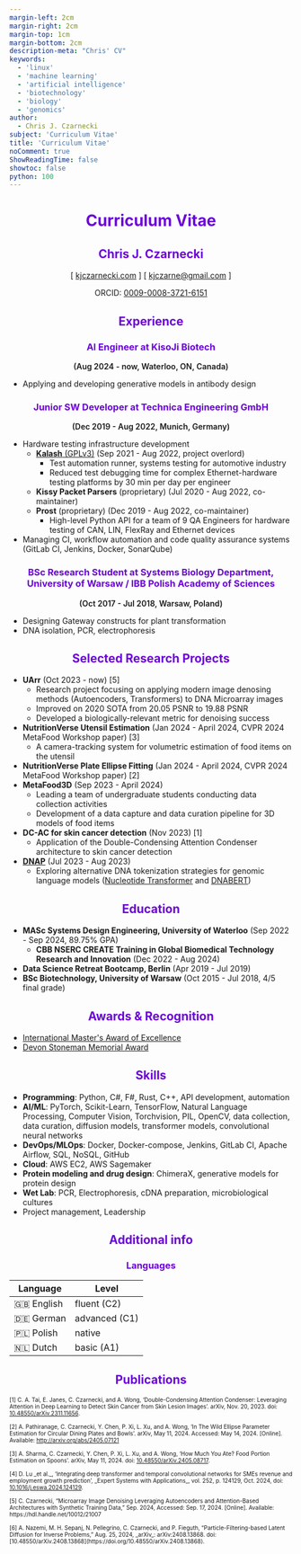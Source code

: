 ```yaml
---
margin-left: 2cm
margin-right: 2cm
margin-top: 1cm
margin-bottom: 2cm
description-meta: "Chris' CV"
keywords:
  - 'linux'
  - 'machine learning'
  - 'artificial intelligence'
  - 'biotechnology'
  - 'biology'
  - 'genomics'
author:
  - Chris J. Czarnecki
subject: 'Curriculum Vitae'
title: 'Curriculum Vitae'
noComment: true
ShowReadingTime: false
showtoc: false
python: 100
---
```


<h1 style="color:#6b04d9;text-align:center">Curriculum Vitae</h1>

<h2 id="chris-j.-czarnecki" style="color:#6b04d9;text-align:center">Chris J. Czarnecki</h2>
<p style="text-align:center">[ <a href="https://kjczarnecki.com/">kjczarnecki.com</a> ] [
<a href="mailto:kjczarne@gmail.com">kjczarne@gmail.com</a> ]</p>
<p style="text-align:center">ORCID: <a href="https://orcid.org/0009-0008-3721-6151">0009-0008-3721-6151</a></p>

<h2 style="color:#6b04d9;text-align:center">Experience</h2>

<h3 style="color:#6b04d9;text-align:center">AI Engineer at KisoJi Biotech</h3>
<p style="font-weight:600;text-align:center">(Aug 2024 - now, Waterloo, ON, Canada)</p>

- Applying and developing generative models in antibody design

<h3 style="color:#6b04d9;text-align:center">Junior SW Developer at Technica Engineering GmbH</h3>
<p style="font-weight:600;text-align:center">(Dec 2019 - Aug 2022, Munich, Germany)</p>

- Hardware testing infrastructure development
    - [**Kalash** (GPLv3)](https://github.com/Technica-Engineering/kalash) (Sep 2021 - Aug 2022, project overlord)
        - Test automation runner, systems testing for automotive industry
        - Reduced test debugging time for complex Ethernet-hardware testing platforms by 30 min per day per engineer
    - **Kissy Packet Parsers** (proprietary) (Jul 2020 - Aug 2022, co-maintainer)
    - **Prost** (proprietary) (Dec 2019 - Aug 2022, co-maintainer)
        - High-level Python API for a team of 9 QA Engineers for hardware testing of CAN, LIN, FlexRay and Ethernet devices
- Managing CI, workflow automation and code quality assurance systems (GitLab CI, Jenkins, Docker, SonarQube)

<h3 style="color:#6b04d9;text-align:center">BSc Research Student at Systems Biology Department, University of Warsaw / IBB Polish Academy of Sciences</h3>
<p style="font-weight:600;text-align:center">(Oct 2017 - Jul 2018, Warsaw, Poland)</p>

- Designing Gateway constructs for plant transformation
- DNA isolation, PCR, electrophoresis

<div class="pagebreak"></div>
<h2 style="color:#6b04d9;text-align:center">Selected Research Projects</h2>

- **UArr** (Oct 2023 - now) \[5\]
    - Research project focusing on applying modern image denosing methods (Autoencoders, Transformers) to DNA Microarray images
    - Improved on 2020 SOTA from $20.05$ PSNR to $19.88$ PSNR
    - Developed a biologically-relevant metric for denoising success
- **NutritionVerse Utensil Estimation** (Jan 2024 - April 2024, CVPR 2024 MetaFood Workshop paper) \[3\]
    - A camera-tracking system for volumetric estimation of food items on the utensil
- **NutritionVerse Plate Ellipse Fitting** (Jan 2024 - April 2024, CVPR 2024 MetaFood Workshop paper) \[2\]
- **MetaFood3D** (Sep 2023 - April 2024)
    - Leading a team of undergraduate students conducting data collection activities
    - Development of a data capture and data curation pipeline for 3D models of food items
- **DC-AC for skin cancer detection** (Nov 2023) \[1\]
    - Application of the Double-Condensing Attention Condenser architecture to skin cancer detection
- [**DNAP**](https://github.com/kjczarne/dnap) (Jul 2023 - Aug 2023)
    - Exploring alternative DNA tokenization strategies for genomic language models ([Nucleotide Transformer](https://github.com/instadeepai/nucleotide-transformer) and [DNABERT](https://github.com/jerryji1993/DNABERT))

<h2 style="color:#6b04d9;text-align:center">Education</h2>

- **MASc Systems Design Engineering, University of Waterloo** (Sep 2022 - Sep 2024, 89.75\% GPA)
    - **CBB NSERC CREATE Training in Global Biomedical Technology Research and Innovation** (Dec 2022 - Aug 2024)
- **Data Science Retreat Bootcamp, Berlin** (Apr 2019 - Jul 2019)
- **BSc Biotechnology, University of Warsaw** (Oct 2015 - Jul 2018, 4/5 final grade)

<h2 style="color:#6b04d9;text-align:center">Awards &amp; Recognition</h2>

- [International Master's Award of Excellence](https://uwaterloo.ca/graduate-studies-postdoctoral-affairs/awards/international-masters-award-excellence-imae)
- [Devon Stoneman Memorial Award](https://uwaterloo.ca/graduate-studies-postdoctoral-affairs/awards/devon-stoneman-memorial-award)

<div class="pagebreak"></div>
<h2 style="color:#6b04d9;text-align:center">Skills</h2>

- **Programming**: Python, C#, F#, Rust, C++, API development, automation
- **AI/ML**: PyTorch, Scikit-Learn, TensorFlow, Natural Language Processing, Computer Vision, Torchvision, PIL, OpenCV, data collection, data curation, diffusion models, transformer models, convolutional neural networks
- **DevOps/MLOps**: Docker, Docker-compose, Jenkins, GitLab CI, Apache Airflow, SQL, NoSQL, GitHub
- **Cloud**: AWS EC2, AWS Sagemaker
- **Protein modeling and drug design**: ChimeraX, generative models for protein design
- **Wet Lab**: PCR, Electrophoresis, cDNA preparation, microbiological cultures
- Project management, Leadership

<h2 style="color:#6b04d9;text-align:center">Additional info</h2>
<h3 style="color:#6b04d9;text-align:center">Languages</h3>

| Language     | Level         |
| ------------ | ------------- |
| 🇬🇧 English | fluent (C2)   |
| 🇩🇪 German  | advanced (C1) |
| 🇵🇱 Polish  | native        |
| 🇳🇱 Dutch   | basic (A1)    |

<h2 style="color:#6b04d9;text-align:center">Publications</h2>

<p style="font-size: x-small">
[1] C. A. Tai, E. Janes, C. Czarnecki, and A. Wong, ‘Double-Condensing Attention Condenser: Leveraging Attention in Deep Learning to Detect Skin Cancer from Skin Lesion Images’. arXiv, Nov. 20, 2023. doi: <a href="https://doi.org/10.48550/arXiv.2311.11656">10.48550/arXiv.2311.11656</a>.
<br/>
<br/>
[2] A. Pathiranage, C. Czarnecki, Y. Chen, P. Xi, L. Xu, and A. Wong, ‘In The Wild Ellipse Parameter Estimation for Circular Dining Plates and Bowls’. arXiv, May 11, 2024. Accessed: May 14, 2024. [Online]. Available: <a href="http://arxiv.org/abs/2405.07121">http://arxiv.org/abs/2405.07121</a>
<br/>
<br/>
[3] A. Sharma, C. Czarnecki, Y. Chen, P. Xi, L. Xu, and A. Wong, ‘How Much You Ate? Food Portion Estimation on Spoons’. arXiv, May 11, 2024. doi: <a href="https://doi.org/10.48550/arXiv.2405.08717">10.48550/arXiv.2405.08717</a>.
<br/>
<br/>
[4] D. Lu _et al._, ‘Integrating deep transformer and temporal convolutional networks for SMEs revenue and employment growth prediction’, _Expert Systems with Applications_, vol. 252, p. 124129, Oct. 2024, doi: <a href="https://doi.org/10.1016/j.eswa.2024.124129">10.1016/j.eswa.2024.124129</a>.
<br/>
<br/>
[5] C. Czarnecki, “Microarray Image Denoising Leveraging Autoencoders and Attention-Based Architectures with Synthetic Training Data,” Sep. 2024, Accessed: Sep. 17, 2024. [Online]. Available: https://hdl.handle.net/10012/21007
<br/>
<br/>
[6] A. Nazemi, M. H. Sepanj, N. Pellegrino, C. Czarnecki, and P. Fieguth, “Particle-Filtering-based Latent Diffusion for Inverse Problems,” Aug. 25, 2024, _arXiv_: arXiv:2408.13868. doi: [10.48550/arXiv.2408.13868](https://doi.org/10.48550/arXiv.2408.13868).
</p>
